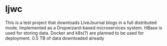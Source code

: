 # ljwc
This is a test project that downloads LiveJournal blogs in a full distributed mode. Implemented as a Dropwizard-based microservices system. HBase is used for storing data. Docker and k8s(?) are planned to be used for deployment.
0.5 TB of data downloaded already
